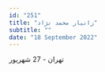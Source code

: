 ```yaml
---
id: "251"
title: "زانیار محمد نژاد"
subtitle: ""
date: "18 September 2022"
---
```


تهران - 27 شهریور 
